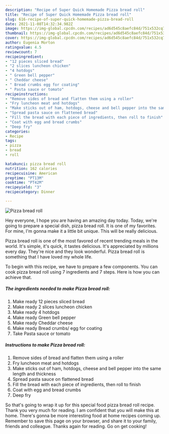 ```yaml
---
description: "Recipe of Super Quick Homemade Pizza bread roll"
title: "Recipe of Super Quick Homemade Pizza bread roll"
slug: 616-recipe-of-super-quick-homemade-pizza-bread-roll
date: 2021-11-08T14:32:34.982Z
image: https://img-global.cpcdn.com/recipes/ad6d545c8aefc84d/751x532cq70/pizza-bread-roll-recipe-main-photo.jpg
thumbnail: https://img-global.cpcdn.com/recipes/ad6d545c8aefc84d/751x532cq70/pizza-bread-roll-recipe-main-photo.jpg
cover: https://img-global.cpcdn.com/recipes/ad6d545c8aefc84d/751x532cq70/pizza-bread-roll-recipe-main-photo.jpg
author: Eugenia Morton
ratingvalue: 4.5
reviewcount: 7
recipeingredient:
- "12 pieces sliced bread"
- "2 slices luncheon chicken"
- "4 hotdogs"
- " Green bell pepper"
- " Cheddar cheese"
- " Bread crumbs egg for coating"
- " Pasta sauce or tomato"
recipeinstructions:
- "Remove sides of bread and flatten them using a roller"
- "Fry luncheon meat and hotdogs"
- "Make sticks out of ham, hotdogs, cheese and bell pepper into the same length and thickness"
- "Spread pasta sauce on flattened bread"
- "Fill the bread with each piece of ingredients, then roll to finish"
- "Coat with egg and bread crumbs"
- "Deep fry"
categories:
- Recipe
tags:
- pizza
- bread
- roll

katakunci: pizza bread roll 
nutrition: 162 calories
recipecuisine: American
preptime: "PT13M"
cooktime: "PT42M"
recipeyield: "3"
recipecategory: Dinner

---
```



![Pizza bread roll](https://img-global.cpcdn.com/recipes/ad6d545c8aefc84d/751x532cq70/pizza-bread-roll-recipe-main-photo.jpg)

Hey everyone, I hope you are having an amazing day today. Today, we're going to prepare a special dish, pizza bread roll. It is one of my favorites. For mine, I'm gonna make it a little bit unique. This will be really delicious.



Pizza bread roll is one of the most favored of recent trending meals in the world. It's simple, it's quick, it tastes delicious. It's appreciated by millions every day. They're nice and they look wonderful. Pizza bread roll is something that I have loved my whole life.


To begin with this recipe, we have to prepare a few components. You can cook pizza bread roll using 7 ingredients and 7 steps. Here is how you can achieve that.

<!--inarticleads1-->

##### The ingredients needed to make Pizza bread roll:

1. Make ready 12 pieces sliced bread
1. Make ready 2 slices luncheon chicken
1. Make ready 4 hotdogs
1. Make ready  Green bell pepper
1. Make ready  Cheddar cheese
1. Make ready  Bread crumbs/ egg for coating
1. Take  Pasta sauce or tomato




<!--inarticleads2-->

##### Instructions to make Pizza bread roll:

1. Remove sides of bread and flatten them using a roller
1. Fry luncheon meat and hotdogs
1. Make sticks out of ham, hotdogs, cheese and bell pepper into the same length and thickness
1. Spread pasta sauce on flattened bread
1. Fill the bread with each piece of ingredients, then roll to finish
1. Coat with egg and bread crumbs
1. Deep fry




So that's going to wrap it up for this special food pizza bread roll recipe. Thank you very much for reading. I am confident that you will make this at home. There's gonna be more interesting food at home recipes coming up. Remember to save this page on your browser, and share it to your family, friends and colleague. Thanks again for reading. Go on get cooking!
